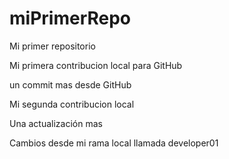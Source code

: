 # miPrimerRepo

Mi primer repositorio

Mi primera contribucion local para GitHub

un commit mas desde GitHub

Mi segunda contribucion local

Una actualización mas

Cambios desde mi rama local llamada developer01